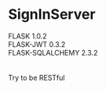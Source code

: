 # SignInServer

FLASK 1.0.2<br>
FLASK-JWT 0.3.2<br>
FLASK-SQLALCHEMY 2.3.2<br>
<br><br>
Try to be RESTful
